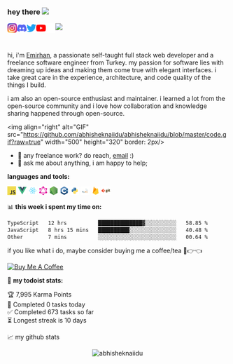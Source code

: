 ### hey there <img src="https://media.giphy.com/media/hvRJCLFzcasrR4ia7z/giphy.gif" width="25px">
<a href="https://www.instagram.com/emir.h_n/">
  <img align="left" alt="Emirhan's Instagram" width="22px" src="https://github.com/BespokeLemur/BespokeLemur/blob/main/src/img/png/instagram.png?raw=true" />
</a>
<a href="https://discordhub.com/profile/783416346544832512">
  <img align="left" alt="BespokeLemur's Discord" width="22px" src="https://raw.githubusercontent.com/BespokeLemur/BespokeLemur/5d506af2d3ca761052f9107f2f274beb9e2b627c/src/img/svg/discord.svg" />
</a>
<a href="https://twitter.com/BespokeLemur">
  <img align="left" alt="BespokeLemur | Twitter" width="22px" src="https://raw.githubusercontent.com/BespokeLemur/BespokeLemur/5d506af2d3ca761052f9107f2f274beb9e2b627c/src/img/svg/twitter.svg" />
</a>
<a href="https://www.youtube.com/channel/UCoIOLqlSdXjWPp3O2xXJ_nA">
  <img align="left" alt="BespokeLemur's Youtube" width="22px" src="https://raw.githubusercontent.com/BespokeLemur/BespokeLemur/5d506af2d3ca761052f9107f2f274beb9e2b627c/src/img/svg/youtube.svg" />
</a>
<a href="emirhanince.tk">
  <img align="left" alt="BespokeLemur's Web Sites" width="22px" src="https://github.com/BespokeLemur/BespokeLemur/blob/main/src/img/png/emirhanince.tk.png?raw=true" />
</a>

![](https://visitor-badge.glitch.me/badge?page_id=bespokelemur.bespokelemur)

<br />

hi, i'm [Emirhan](https://emirhanince.tk), a passionate self-taught full stack web developer and a freelance software engineer from Turkey. my passion for software lies with dreaming up ideas and making them come true with elegant interfaces. i take great care in the experience, architecture, and code quality of the things I build.

i am also an open-source enthusiast and maintainer. i learned a lot from the open-source community and i love how collaboration and knowledge sharing happened through open-source.

<style>
    img{
        border: 2px;
    }
</style>
  <img align="right" alt="GIF" src="https://github.com/abhisheknaiidu/abhisheknaiidu/blob/master/code.gif?raw=true" width="500" height="320" border: 2px/>
  
- 💼 any freelance work? do reach, [email](mailto:mail@emirhanince.tk) :)
- 💬 ask me about anything, i am happy to help;

**languages and tools:**  

<code><img height="20" src="https://raw.githubusercontent.com/github/explore/80688e429a7d4ef2fca1e82350fe8e3517d3494d/topics/javascript/javascript.png"></code>
<code><img height="20" src="https://raw.githubusercontent.com/github/explore/80688e429a7d4ef2fca1e82350fe8e3517d3494d/topics/vue/vue.png"></code>
<code><img height="20" src="https://raw.githubusercontent.com/github/explore/80688e429a7d4ef2fca1e82350fe8e3517d3494d/topics/react/react.png"></code>
<code><img height="20" src="https://raw.githubusercontent.com/github/explore/5c058a388828bb5fde0bcafd4bc867b5bb3f26f3/topics/graphql/graphql.png"></code>
<code><img height="20" src="https://raw.githubusercontent.com/github/explore/80688e429a7d4ef2fca1e82350fe8e3517d3494d/topics/nodejs/nodejs.png"></code>
<code><img height="20" src="https://raw.githubusercontent.com/github/explore/80688e429a7d4ef2fca1e82350fe8e3517d3494d/topics/cpp/cpp.png"></code>
<code><img height="20" src="https://raw.githubusercontent.com/github/explore/80688e429a7d4ef2fca1e82350fe8e3517d3494d/topics/python/python.png"></code>
<code><img height="20" src="https://raw.githubusercontent.com/github/explore/80688e429a7d4ef2fca1e82350fe8e3517d3494d/topics/mysql/mysql.png"></code>
<code><img height="20" src="https://raw.githubusercontent.com/github/explore/80688e429a7d4ef2fca1e82350fe8e3517d3494d/topics/firebase/firebase.png"></code>
<code><img height="20" src="https://raw.githubusercontent.com/github/explore/80688e429a7d4ef2fca1e82350fe8e3517d3494d/topics/git/git.png"></code>

📊 **this week i spent my time on:**
<!--START_SECTION:waka-->

```text
TypeScript   12 hrs          ██████████████▓░░░░░░░░░░   58.85 %
JavaScript   8 hrs 15 mins   ██████████░░░░░░░░░░░░░░░   40.48 %
Other        7 mins          ░░░░░░░░░░░░░░░░░░░░░░░░░   00.64 %
```

<!--END_SECTION:waka-->

if you like what i do, maybe consider buying me a coffee/tea 🥺👉👈

<a href="https://www.buymeacoffee.com/abhisheknaiidu" target="_blank"><img src="https://cdn.buymeacoffee.com/buttons/v2/default-red.png" alt="Buy Me A Coffee" width="150" ></a>

🚧 **my todoist stats:**
<!-- TODO-IST:START -->
🏆  7,995 Karma Points           
🌸  Completed 0 tasks today           
✅  Completed 673 tasks so far           
⏳  Longest streak is 10 days
<!-- TODO-IST:END -->


📈 my github stats

<p align="center"> <img src="https://github-readme-stats.vercel.app/api?username=abhisheknaiidu&show_icons=true&theme=gotham" alt="abhisheknaiidu" />
